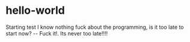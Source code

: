 # hello-world
Starting test
I know nothing fuck about the programming, is it too late to start now?
-- Fuck it!. Its never too late!!!!
